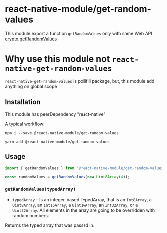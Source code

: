 # react-native-module/get-random-values

This module export a function `getRandomValues` only
with same Web API [crypto.getRandomValues](https://developer.mozilla.org/ko/docs/Web/API/Crypto/getRandomValues)

# Why use this module not `react-native-get-random-values`

`react-native-get-random-values` is pollifill package,
but, this module add anything on global scope

## Installation

This module has peerDependency "react-native"

A typical workflow:

```
npm i --save @react-native-module/get-random-values
```

```
yarn add @react-native-module/get-random-values
```

## Usage

```js
import { getRandomValues } from "@react-native-module/get-random-values";

const randomValues = getRandomValues(new Uint8Array(4));
```

### `getRandomValues(typedArray)`

- `typedArray` - Is an integer-based TypedArray, that is an `Int8Array`, a `Uint8Array`, an `Int16Array`, a `Uint16Array`, an `Int32Array`, or a `Uint32Array`. All elements in the array are going to be overridden with random numbers.

Returns the typed array that was passed in.
